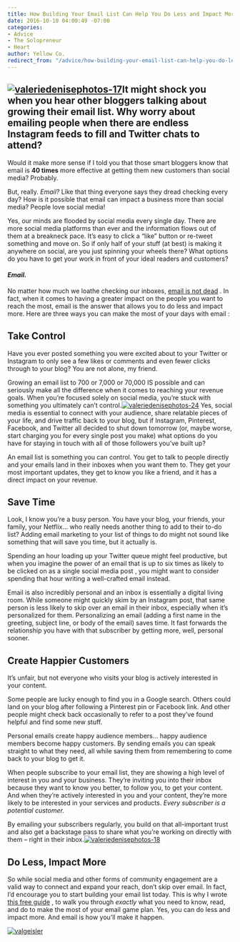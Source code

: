 ```yaml
---
title: How Building Your Email List Can Help You Do Less and Impact More
date: 2016-10-10 04:00:49 -07:00
categories:
- Advice
- The Solopreneur
- Heart
author: Yellow Co.
redirect_from: "/advice/how-building-your-email-list-can-help-you-do-less-and-impact-more/"
---
```


## [![valeriedenisephotos-17](https://yellow-blog-images.imgix.net/2016/10/ValerieDenisePhotos-17.jpg)](https://yellow-blog-images.imgix.net/2016/10/ValerieDenisePhotos-17.jpg)**It might shock you when you hear other bloggers talking about growing their email list. Why worry about emailing people when there are endless Instagram feeds to fill and Twitter chats to attend?**

Would it make more sense if I told you that those smart bloggers know that email is **40 times** more effective at getting them new customers than social media? Probably.

But, really. _Email?_ Like that thing everyone says they dread checking every day? How is it possible that email can impact a business more than social media? People love social media!

Yes, our minds are flooded by social media every single day. There are more social media platforms than ever and the information flows out of them at a breakneck pace. It’s easy to click a “like” button or re-tweet something and move on. So if only half of your stuff (at best) is making it anywhere on social, are you just spinning your wheels there? What options do you have to get your work in front of your ideal readers and customers?

#### _Email._

No matter how much we loathe checking our inboxes, [email is not dead](https://convertkit.com/is-email-dead/) . In fact, when it comes to having a greater impact on the people you want to reach the most, email is the answer that allows you to do less and impact more. Here are three ways you can make the most of your days with email :

## **Take Control**

Have you ever posted something you were excited about to your Twitter or Instagram to only see a few likes or comments and even fewer clicks through to your blog? You are not alone, my friend.

Growing an email list to 700 or 7,000 or 70,000 IS possible and can seriously make all the difference when it comes to reaching your revenue goals. When you’re focused solely on social media, you’re stuck with something you ultimately can’t control.[![valeriedenisephotos-24](https://yellow-blog-images.imgix.net/2016/10/ValerieDenisePhotos-24.jpg)](https://yellow-blog-images.imgix.net/2016/10/ValerieDenisePhotos-24.jpg) Yes, social media is essential to connect with your audience, share relatable pieces of your life, and drive traffic back to your blog, but if Instagram, Pinterest, Facebook, and Twitter all decided to shut down tomorrow (or, maybe worse, start charging you for every single post you make) what options do you have for staying in touch with all of those followers you’ve built up?

An email list is something you can control. You get to talk to people directly and your emails land in their inboxes when you want them to. They get your most important updates, they get to know you like a friend, and it has a direct impact on your revenue.

## **Save Time**

Look, I know you’re a busy person. You have your blog, your friends, your family, your Netflix… who really needs another thing to add to their to-do list? Adding email marketing to your list of things to do might not sound like something that will save you time, but it actually is.

Spending an hour loading up your Twitter queue might feel productive, but when you imagine the power of an email that is up to six times as likely to be clicked on as a single social media post , you might want to consider spending that hour writing a well-crafted email instead.

Email is also incredibly personal and an inbox is essentially a digital living room. While someone might quickly skim by an Instagram post, that same person is less likely to skip over an email in their inbox, especially when it’s personalized for them. Personalizing an email (adding a first name in the greeting, subject line, or body of the email) saves time. It fast forwards the relationship you have with that subscriber by getting more, well, personal sooner.

## Create Happier Customers

It’s unfair, but not everyone who visits your blog is actively interested in your content.

Some people are lucky enough to find you in a Google search. Others could land on your blog after following a Pinterest pin or Facebook link. And other people might check back occasionally to refer to a post they’ve found helpful and find some new stuff.

Personal emails create happy audience members… happy audience members become happy customers. By sending emails you can speak straight to what they need, all while saving them from remembering to come back to your blog to get it.

When people subscribe to your email list, they are showing a high level of interest in you and your business. They’re inviting you into their inbox because they want to know you better, to follow you, to get your content. And when they’re actively interested in you and your content, they’re more likely to be interested in your services and products. _Every subscriber is a potential customer._

By emailing your subscribers regularly, you build on that all-important trust and also get a backstage pass to share what you’re working on directly with them – right in their inbox.[![valeriedenisephotos-18](https://yellow-blog-images.imgix.net/2016/10/ValerieDenisePhotos-18.jpg)](https://yellow-blog-images.imgix.net/2016/10/ValerieDenisePhotos-18.jpg)

## Do Less, Impact More

So while social media and other forms of community engagement are a valid way to connect and expand your reach, don’t skip over email. In fact, I’d encourage you to start building your email list today. This is why I wrote [this free guide](https://convertkit.com/complete-guide-email-marketing/?ref=YellowCo) , to walk you through _exactly_ what you need to know, read, and do to make the most of your email game plan. Yes, you can do less and impact more. And email is how you’ll make it happen.

[![valgeisler](https://yellow-blog-images.imgix.net/2016/10/VALGEISLER.jpg)](https://convertkit.com/)
